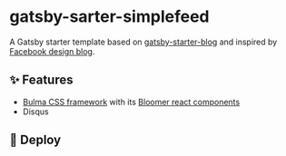 # gatsby-sarter-simplefeed

A Gatsby starter template based on [gatsby-starter-blog](https://github.com/gatsbyjs/gatsby-starter-blog) and inspired by [Facebook design blog](https://facebook.design/).

## ✨ Features

- [Bulma CSS framework](https://github.com/jgthms/bulma) with its [Bloomer react components](https://github.com/AlgusDark/bloomer)
- Disqus

## 🚀 Deploy

